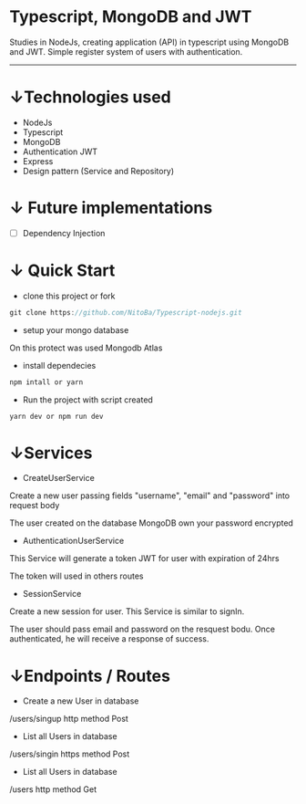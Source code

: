 # Typescript, MongoDB and JWT

Studies in NodeJs, creating application (API) in typescript using MongoDB and JWT. Simple register system of users with authentication.

---

# ↓Technologies used

- NodeJs
- Typescript
- MongoDB
- Authentication JWT
- Express
- Design pattern (Service and Repository)

# ↓ Future implementations

- [ ] Dependency Injection

# ↓ Quick Start

- clone this project or fork

```jsx
git clone https://github.com/NitoBa/Typescript-nodejs.git
```

- setup your mongo database

On this protect was used Mongodb Atlas

- install dependecies

```jsx
npm intall or yarn 
```

- Run the project with script created

```jsx
yarn dev or npm run dev
```

# ↓Services

- CreateUserService

Create a new user passing fields "username", "email" and "password" into request body

The user created on the database MongoDB own your password encrypted

- AuthenticationUserService

This Service will generate a token JWT for user with expiration of 24hrs

The token will used in others routes

- SessionService

Create a new session for user. This Service is similar to signIn.

The user should pass email and password on the resquest bodu. Once authenticated, he will receive a response of success.

# ↓Endpoints / Routes

- Create a new User in database

/users/singup   http method Post

- List all Users in database

/users/singin https method Post

- List all Users in database

/users http method Get
